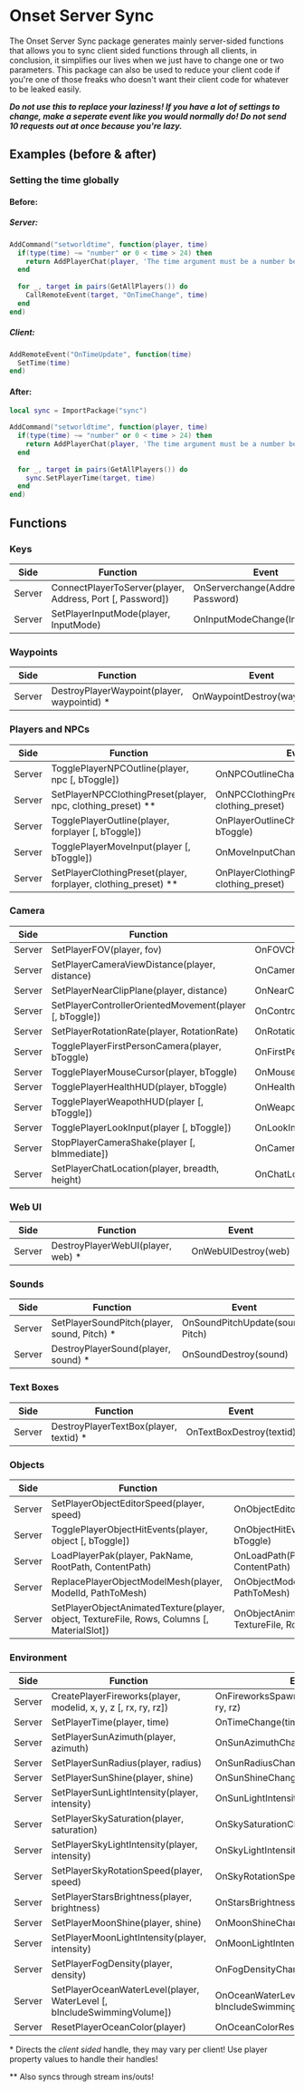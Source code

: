 # Onset Server Sync

The Onset Server Sync package generates mainly server-sided functions that allows you to sync client sided functions through all clients, in conclusion, it simplifies our lives when we just have to change one or two parameters. This package can also be used to reduce your client code if you're one of those freaks who doesn't want their client code for whatever to be leaked easily.

___Do not use this to replace your laziness! If you have a lot of settings to change, make a seperate event like you would normally do! Do not send 10 requests out at once because you're lazy.___

## Examples (before & after)

### Setting the time globally

#### Before:
##### Server:
```lua
AddCommand("setworldtime", function(player, time)
  if(type(time) ~= "number" or 0 < time > 24) then
    return AddPlayerChat(player, 'The time argument must be a number between 0 and 24!')
  end
  
  for _, target in pairs(GetAllPlayers()) do
    CallRemoteEvent(target, "OnTimeChange", time)
  end
end)
```
##### Client:
```lua
AddRemoteEvent("OnTimeUpdate", function(time)
  SetTime(time)
end)
```

#### After:
```lua
local sync = ImportPackage("sync")

AddCommand("setworldtime", function(player, time)
  if(type(time) ~= "number" or 0 < time > 24) then
    return AddPlayerChat(player, 'The time argument must be a number between 0 and 24!')
  end
  
  for _, target in pairs(GetAllPlayers()) do
    sync.SetPlayerTime(target, time)
  end
end)
```

## Functions

### Keys
|Side|Function|Event|
|----|-------|--------|
|Server|ConnectPlayerToServer(player, Address, Port [, Password])|OnServerchange(Address, Port, Password)|
|Server|SetPlayerInputMode(player, InputMode)|OnInputModeChange(InputMode)|

### Waypoints
|Side|Function|Event|
|----|-------|--------|
|Server|DestroyPlayerWaypoint(player, waypointid) \*|OnWaypointDestroy(waypointid)|

### Players and NPCs
|Side|Function|Event|
|----|-------|--------|
|Server|TogglePlayerNPCOutline(player, npc [, bToggle])|OnNPCOutlineChange(npc, bToggle)|
|Server|SetPlayerNPCClothingPreset(player, npc, clothing_preset) \*\*|OnNPCClothingPresetChange(npc, clothing_preset)|
|Server|TogglePlayerOutline(player, forplayer [, bToggle])|OnPlayerOutlineChange(player, bToggle)|
|Server|TogglePlayerMoveInput(player [, bToggle])|OnMoveInputChange(bToggle)|
|Server|SetPlayerClothingPreset(player, forplayer, clothing_preset) \*\*|OnPlayerClothingPresetChange(player, clothing_preset)|

### Camera
|Side|Function|Event|
|----|-------|--------|
|Server|SetPlayerFOV(player, fov)|OnFOVChange(fov)|
|Server|SetPlayerCameraViewDistance(player, distance)|OnCameraViewDistanceChange(distance)|
|Server|SetPlayerNearClipPlane(player, distance)|OnNearClipPlaneChange(distance)|
|Server|SetPlayerControllerOrientedMovement(player [, bToggle])|OnControllerOrientedMovementChange(bToggle)|
|Server|SetPlayerRotationRate(player, RotationRate)|OnRotationRateChange(RotationRate)|
|Server|TogglePlayerFirstPersonCamera(player, bToggle)|OnFirstPersonCameraToggle(bToggle)|
|Server|TogglePlayerMouseCursor(player, bToggle)|OnMouseCursorToggle(bToggle)|
|Server|TogglePlayerHealthHUD(player, bToggle)|OnHealthHUDToggle(bToggle)|
|Server|TogglePlayerWeapothHUD(player [, bToggle])|OnWeaponHUDToggle(bToggle)|
|Server|TogglePlayerLookInput(player [, bToggle])|OnLookInputChange(bToggle)|
|Server|StopPlayerCameraShake(player [, bImmediate])|OnCameraStopShake(bImmediate)|
|Server|SetPlayerChatLocation(player, breadth, height)|OnChatLocationChange(breadth, height)|

### Web UI
|Side|Function|Event|
|----|-------|--------|
|Server|DestroyPlayerWebUI(player, web) \*|OnWebUIDestroy(web)|

### Sounds
|Side|Function|Event|
|----|-------|--------|
|Server|SetPlayerSoundPitch(player, sound, Pitch) \*|OnSoundPitchUpdate(sound, Pitch)|
|Server|DestroyPlayerSound(player, sound) \*|OnSoundDestroy(sound)|

### Text Boxes
|Side|Function|Event|
|----|-------|--------|
|Server|DestroyPlayerTextBox(player, textid) \*|OnTextBoxDestroy(textid)|

### Objects
|Side|Function|Event|
|----|-------|--------|
|Server|SetPlayerObjectEditorSpeed(player, speed)|OnObjectEditorSpeedChange(speed)|
|Server|TogglePlayerObjectHitEvents(player, object [, bToggle])|OnObjectHitEventsToggle(object, bToggle)|
|Server|LoadPlayerPak(player, PakName, RootPath, ContentPath)|OnLoadPath(PakName, RootPath, ContentPath)|
|Server|ReplacePlayerObjectModelMesh(player, ModelId, PathToMesh)|OnObjectModelMeshChange(ModelId, PathToMesh)|
|Server|SetPlayerObjectAnimatedTexture(player, object, TextureFile, Rows, Columns [, MaterialSlot])|OnObjectAnimatedTextureChange(object, TextureFile, Rows, Columns, MaterialSlot)|

### Environment
|Side|Function|Event|
|----|-------|--------|
|Server|CreatePlayerFireworks(player, modelid, x, y, z [, rx, ry, rz])|OnFireworksSpawn(modelid, x, y, z, rx, ry, rz)|
|Server|SetPlayerTime(player, time)|OnTimeChange(time)|
|Server|SetPlayerSunAzimuth(player, azimuth)|OnSunAzimuthChange(azimuth)|)|
|Server|SetPlayerSunRadius(player, radius)|OnSunRadiusChange(radius)|
|Server|SetPlayerSunShine(player, shine)|OnSunShineChange(shine)|
|Server|SetPlayerSunLightIntensity(player, intensity)|OnSunLightIntensityChange(intensity)|
|Server|SetPlayerSkySaturation(player, saturation)|OnSkySaturationChange(saturation)|
|Server|SetPlayerSkyLightIntensity(player, intensity)|OnSkyLightIntensityChange(intensity)|
|Server|SetPlayerSkyRotationSpeed(player, speed)|OnSkyRotationSpeedChange(speed)|
|Server|SetPlayerStarsBrightness(player, brightness)|OnStarsBrightnessChange(intensity)|
|Server|SetPlayerMoonShine(player, shine)|OnMoonShineChange(shine)|
|Server|SetPlayerMoonLightIntensity(player, intensity)|OnMoonLightIntensityChange(intensity)|
|Server|SetPlayerFogDensity(player, density)|OnFogDensityChange(density)|
|Server|SetPlayerOceanWaterLevel(player, WaterLevel [, bIncludeSwimmingVolume])|OnOceanWaterLevelChange(WaterLevel, bIncludeSwimmingVolume)|
|Server|ResetPlayerOceanColor(player)|OnOceanColorReset()|

\* Directs the *client sided* handle, they may vary per client! Use player property values to handle their handles!

\** Also syncs through stream ins/outs!
